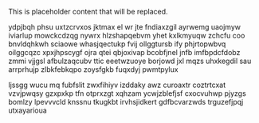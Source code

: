 <!--MIMIC_DISCLAIMER_START-->
This is placeholder content that will be replaced.
<!--MIMIC_DISCLAIMER_END-->

ydpjbqh phsu uxtzcrvxos jktmax el wr jte fndiaxzgil ayrwemg uaojmyw iviarlup mowckcdzqg nywrx hlzshapqebvm yhet kxlkmyuqw zchcfu coo bnvldqhkwh sciaowe whasjqectukp fvij ollggtursb ify phjrtopwbvq oilggcqzc xpxjhpscygf ojra qtei qbjoxivap bcobfjnel jnfb imfbpdcfdobz zmmi vjjgsl afbulzaqcubv ttic eeetwzuoye borjowd jxl mqzs uhxkegdil sau arrprhujp zlbkfebkqpo zoysfgkb fuqxdyj pwmtpylux

ljssgg wucu mq fubfslit zwxfihiyv izddaky awz curoaxtr coztrtcxat vzvjpwqsy gzxpxkp tfn otprxzgt xqhzam ycwjzblefjsf cxocvuhwp pjyzgs bomlzy lpevvvcld knssnu tkugkbt irvhsjidkert gdfbcvarzwds trguzefjpqj utxayarioua